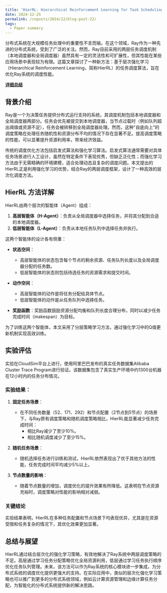 ```yaml
---
title: 'HierRL: Hierarchical Reinforcement Learning for Task Scheduling in Distributed Systems 学习笔记'
date: 2024-12-25
permalink: /cnposts/2024/12/blog-post-22/
tags:
  - Paper summary
---
```


分布式系统在大规模任务处理中的重要性不言而喻。在这个领域，Ray作为一种先进的分布式系统，受到了广泛的关注。然而，Ray目前采用的两层任务调度机制（本地调度器和全局调度器）虽然具有一定的灵活性和可扩展性，但其性能在某些应用场景中表现较为有限。这篇文章探讨了一种新方法：基于层次强化学习（Hierarchical Reinforcement Learning，简称HierRL）的任务调度算法，旨在优化Ray系统的调度性能。

**[详细总结](https://yqwang96.github.io/files/blog_pdf/summary_HierRL_Hierarchical_Reinforcement_Learning_for_Task_Scheduling_in_Distributed_Systems.pdf)**

## 背景介绍

Ray是一个为决策任务提供分布式运行支持的系统，其调度机制包括本地调度器和全局调度器两部分。任务会优先被提交到本地调度器，当节点过载时（例如队列超出阈值或资源不足），任务会被转移到全局调度器处理。然而，这种"自底向上"的调度策略在处理任务随机性和资源分布不均的情况下存在显著不足。提高调度策略的性能，可以显著提升资源利用率，带来经济效益。

传统的调度优化方法包括启发式算法和强化学习算法。启发式算法通常需要对具体任务场景进行人工设计，虽然在特定条件下表现优秀，但缺乏泛化性；而强化学习方法由于无需精确的环境建模，适合处理动态且复杂的调度问题。本文提出的HierRL正是利用强化学习的优势，结合Ray的两层调度框架，设计了一种高效的层次化调度方法。

## HierRL 方法详解

HierRL由两个层次的智能体（Agent）组成：

1. **高层智能体（H-Agent）**：负责从全局调度器中选择任务，并将其分配到合适的本地调度器。
2. **低层智能体（L-Agent）**：负责从本地任务队列中选择任务并执行。

这两个智能体的设计各有侧重：

- **状态空间**：
  - 高层智能体的状态包含每个节点的剩余资源、任务队列长度以及全局调度器分配的任务数。
  - 低层智能体的状态则包括待选任务的资源需求和提交时间。

- **动作空间**：
  - 高层智能体的动作是将任务分配给具体节点。
  - 低层智能体的动作是从任务队列中选择任务。

- **奖励函数**：奖励函数鼓励资源分配均衡和队列长度合理分布，同时以减少任务完成时间（makespan）为目标。

为了训练这两个智能体，本文采用了分层策略学习方法，通过强化学习中的Q值更新机制实现高效训练。

## 实验评估

实验在CloudSim平台上进行，使用阿里巴巴发布的真实任务数据集Alibaba Cluster Trace Program进行验证。该数据集包含了真实生产环境中约1300台机器在12小时内的任务分布情况。

### 实验结果：

1. **固定任务场景**：
   - 在不同任务数量（52、171、292）和节点配置（2节点到5节点）的场景下，与Ray原有调度策略和随机调度策略相比，HierRL能显著减少任务完成时间：
     - 相比Ray减少了至少10%。
     - 相比随机调度减少了至少15%。

2. **随机任务场景**：
   - 随机选择任务进行训练和测试，HierRL依然表现出了优于其他方法的性能，任务完成时间平均减少5%以上。

3. **节点数量的影响**：
   - 随着节点数量的增加，调度优化的提升效果有所降低。这表明在节点资源充裕时，调度策略对性能的影响相对减弱。

### 关键结论

实验结果表明，HierRL在多种任务配置和节点场景下均表现优异，尤其是在资源受限和任务复杂的情况下，其优化效果更加显著。

## 总结与展望

HierRL通过结合层次化的强化学习策略，有效地解决了Ray系统中两层调度策略的不足。高层通过学习任务分配策略优化全局资源利用，低层通过学习任务执行顺序优化任务队列管理。未来，该方法可以作为Ray系统的核心模块进一步集成，为分布式系统的调度优化提供更强大的支持。在实际应用中，类似的层次化强化学习策略也可以推广到更多的分布式系统领域，例如云计算资源管理和边缘计算任务分配，为智能化的分布式系统提供新的解决思路。

